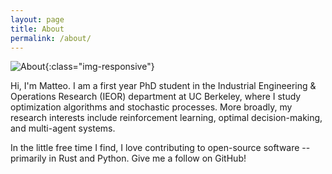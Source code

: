 ```yaml
---
layout: page
title: About
permalink: /about/
---
```


![About](/images/matteo.jpg){:class="img-responsive"}

Hi, I'm Matteo. I am a first year PhD student in the Industrial Engineering & Operations Research (IEOR) department at UC Berkeley, where I study optimization algorithms and stochastic processes. More broadly, my research interests include reinforcement learning, optimal decision-making, and multi-agent systems. 

In the little free time I find, I love contributing to open-source software -- primarily in Rust and Python. Give me a follow on GitHub!


